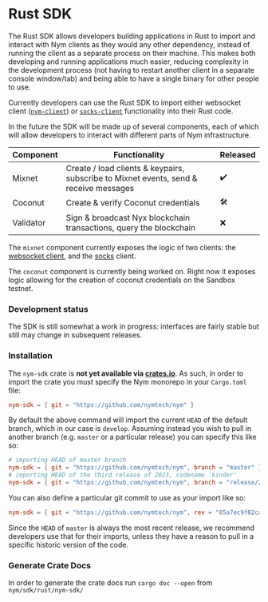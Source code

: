 # Rust SDK
The Rust SDK allows developers building applications in Rust to import and interact with Nym clients as they would any other dependency, instead of running the client as a separate process on their machine. This makes both developing and running applications much easier, reducing complexity in the development process (not having to restart another client in a separate console window/tab) and being able to have a single binary for other people to use.

Currently developers can use the Rust SDK to import either websocket client ([`nym-client`](../../clients/websocket-client.md)) or [`socks-client`](../../clients/socks5-client.md) functionality into their Rust code.

In the future the SDK will be made up of several components, each of which will allow developers to interact with different parts of Nym infrastructure.

| Component | Functionality                                                                         | Released |
|-----------|---------------------------------------------------------------------------------------|----------|
| Mixnet    | Create / load clients & keypairs, subscribe to Mixnet events, send & receive messages | ✔️       |
| Coconut   | Create & verify Coconut credentials                                                   | 🛠️      |
| Validator | Sign & broadcast Nyx blockchain transactions, query the blockchain                    | ❌        |

The `mixnet` component currently exposes the logic of two clients: the [websocket client](../../clients/websocket-client.md), and the [socks](../../clients/socks5-client.md) client.

The `coconut` component is currently being worked on. Right now it exposes logic allowing for the creation of coconut credentials on the Sandbox testnet.

### Development status
The SDK is still somewhat a work in progress: interfaces are fairly stable but still may change in subsequent releases.

### Installation 
The `nym-sdk` crate is **not yet available via [crates.io](https://crates.io)**. As such, in order to import the crate you must specify the Nym monorepo in your `Cargo.toml` file:

```toml
nym-sdk = { git = "https://github.com/nymtech/nym" }
```

By default the above command will import the current `HEAD` of the default branch, which in our case is `develop`. Assuming instead you wish to pull in another branch (e.g. `master` or a particular release) you can specify this like so: 

```toml
# importing HEAD of master branch 
nym-sdk = { git = "https://github.com/nymtech/nym", branch = "master" }
# importing HEAD of the third release of 2023, codename 'kinder' 
nym-sdk = { git = "https://github.com/nymtech/nym", branch = "release/2023.3-kinder" }
```

You can also define a particular git commit to use as your import like so: 

```toml
nym-sdk = { git = "https://github.com/nymtech/nym", rev = "85a7ec9f02ca8262d47eebb6c3b19d832341b55d" }
```

Since the `HEAD` of `master` is always the most recent release, we recommend developers use that for their imports, unless they have a reason to pull in a specific historic version of the code. 

### Generate Crate Docs 
In order to generate the crate docs run `cargo doc --open` from `nym/sdk/rust/nym-sdk/`


